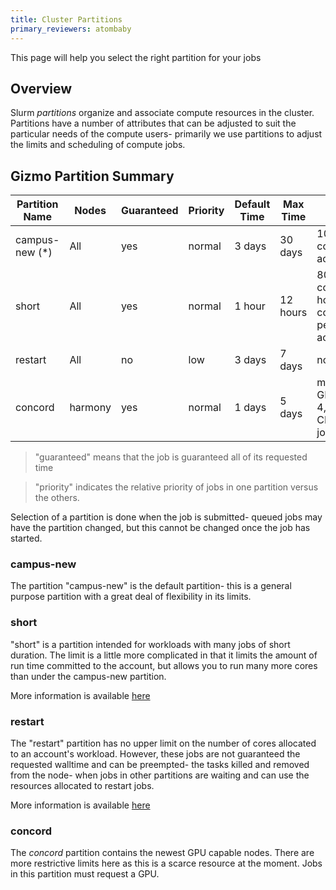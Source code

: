 ```yaml
---
title: Cluster Partitions
primary_reviewers: atombaby
---
```


This page will help you select the right partition for your jobs

## Overview

Slurm _partitions_ organize and associate compute resources in the cluster. Partitions have a number of attributes that can be adjusted to suit the particular needs of the compute users- primarily we use partitions to adjust the limits and scheduling of compute jobs.

## Gizmo Partition Summary

| Partition Name | Nodes | Guaranteed | Priority | Default Time | Max Time | Limits
|----------------|-------|------------|----------|----------|----------|--------
| campus-new (*) | All   | yes        | normal   | 3 days   | 30 days  | 1000 cores per account
| short          | All   | yes        | normal   | 1 hour   | 12 hours | 8000 core-hours committed per account
| restart        | All   | no         | low      | 3 days   | 7 days   | no limit
| concord        | harmony   | yes         | normal      | 1 days   | 5 days   | min 1 GPU, max 4, max 8 CPU per job

> "guaranteed" means that the job is guaranteed all of its requested time

> "priority" indicates the relative priority of jobs in one partition versus the others.

Selection of a partition is done when the job is submitted- queued jobs may have the partition changed, but this cannot be changed once the job has started.

### campus-new

The partition "campus-new" is the default partition- this is a general purpose partition with a great deal of flexibility in its limits.

### short

"short" is a partition intended for workloads with many jobs of short duration.  The limit is a little more complicated in that it limits the amount of run time committed to the account, but allows you to run many more cores than under the campus-new partition.

More information is available [here](/compdemos/gizmo_short_partition/)

### restart

The "restart" partition has no upper limit on the number of cores allocated to an account's workload.  However, these jobs are not guaranteed the requested walltime and can be preempted- the tasks killed and removed from the node- when jobs in other partitions are waiting and can use the resources allocated to restart jobs.

More information is available [here](/scicomputing/compute_restart/)

### concord

The _concord_ partition contains the newest GPU capable nodes.  There are more restrictive limits here as this is a scarce resource at the moment.  Jobs in this partition must request a GPU.
